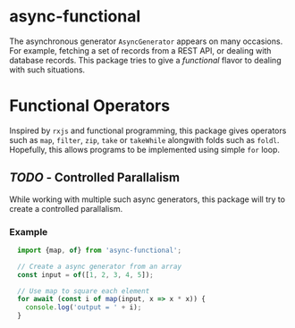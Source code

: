 # async-functional
The asynchronous generator `AsyncGenerator` appears on many occasions. For example, fetching a set of records from a REST API, or dealing with database records. This package tries to give a *functional* flavor to dealing with such situations. 

# Functional Operators
Inspired by `rxjs` and functional programming, this package gives operators such as `map`, `filter`, `zip`, `take` or `takeWhile` alongwith folds such as `foldl`. Hopefully, this allows programs to be implemented using simple `for` loop.

## *TODO* - Controlled Parallalism
While working with multiple such async generators, this package will try to create a controlled parallalism. 

### Example

```ts
  import {map, of} from 'async-functional';

  // Create a async generator from an array
  const input = of([1, 2, 3, 4, 5]);

  // Use map to square each element
  for await (const i of map(input, x => x * x)) {
    console.log('output = ' + i);
  }

```

